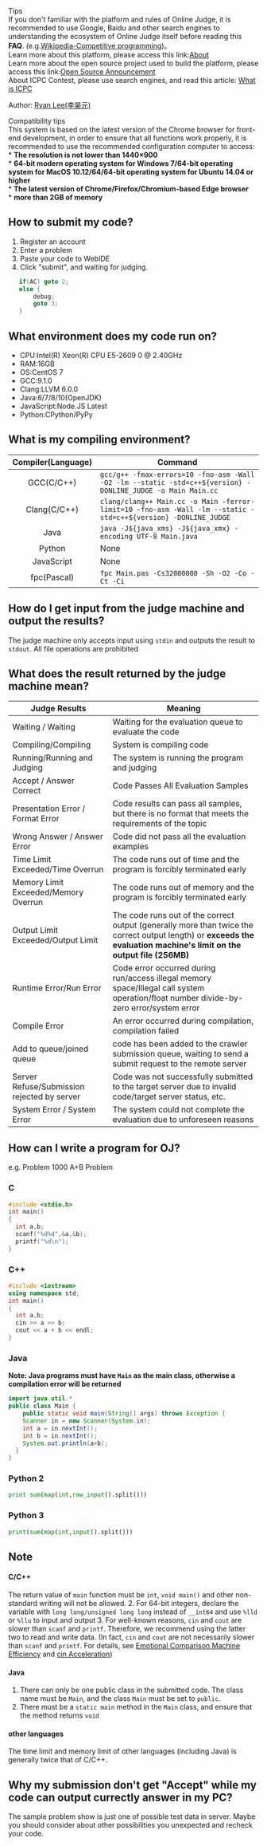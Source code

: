 <div class="ui warning message">
<div class="header">Tips</div>
If you don't familiar with the platform and rules of Online Judge, it is recommended to use Google, Baidu and other search engines to understanding the ecosystem of Online Judge itself before reading this <b>FAQ</b>.
(e.g.<a href="https://en.wikipedia.org/wiki/Competitive_programming" target="_blank">Wikipedia-Competitive programming</a>)。
<br>
Learn more about this platform, please access this link:<a href="about" target="_blank">About</a>
<br>
Learn more about the open source project used to build the platform, please access this link:<a href="opensource" target="_blank">Open Source Announcement</a>
<br>
About ICPC Contest, please use search engines, and read this article: <a href="icpc" target="_blank">What is ICPC</a>
</div>

Author: [Ryan Lee(李昊元)](/user/2016011253)

<div class="ui message">
<div class="header">Compatibility tips</div>
This system is based on the latest version of the Chrome browser for front-end development, in order to ensure that all functions work properly, it is recommended to use the recommended configuration computer to access:
<br>
* <b>The resolution is not lower than 1440×900</b><br>
* <b>64-bit modern operating system for Windows 7/64-bit operating system for MacOS 10.12/64/64-bit operating system for Ubuntu 14.04 or higher</b><br>
* <b>The latest version of Chrome/Firefox/Chromium-based Edge browser</b><br>
* <b>more than 2GB of memory</b><br>
</div>

## How to submit my code?

1. Register an account
2. Enter a problem
3. Paste your code to WebIDE
4. Click "submit", and waiting for judging.
```cpp
   if(AC) goto 2;
   else {
       debug;
       goto 3;
   }
```
## What environment does my code run on?

- CPU:Intel(R) Xeon(R) CPU E5-2609 0 @ 2.40GHz
- RAM:16GB
- OS:CentOS 7
- GCC:9.1.0
- Clang:LLVM 6.0.0
- Java:6/7/8/10(OpenJDK)
- JavaScript:Node.JS Latest
- Python:CPython/PyPy
## What is my compiling environment?

| Compiler(Language) | Command                                                                                                        |
|:------------------:| -------------------------------------------------------------------------------------------------------------- |
| GCC(C/C++)         | `gcc/g++ -fmax-errors=10 -fno-asm -Wall -O2 -lm --static -std=c++${version} -DONLINE_JUDGE -o Main Main.cc `   |
| Clang(C/C++)       | `clang/clang++ Main.cc -o Main -ferror-limit=10 -fno-asm -Wall -lm --static -std=c++${version} -DONLINE_JUDGE` |
| Java               | `java -J${java_xms} -J${java_xmx} -encoding UTF-8 Main.java`                                                   |
| Python             | None                                                                                                           |
| JavaScript         | None                                                                                                           |
| fpc(Pascal)        | `fpc Main.pas -Cs32000000 -Sh -O2 -Co -Ct -Ci`                                                                 |



## How do I get input from the judge machine and output the results?

The judge machine only accepts input using `stdin` and outputs the result to `stdout`. All file operations are prohibited
## What does the result returned by the judge machine mean?

| Judge Results | Meaning |
| -------------------------- | -------------------------------------------- |
|Waiting / Waiting | Waiting for the evaluation queue to evaluate the code |
| Compiling/Compiling | System is compiling code |
| Running/Running and Judging | The system is running the program and judging |
| Accept / Answer Correct | Code Passes All Evaluation Samples |
| Presentation Error / Format Error | Code results can pass all samples, but there is no format that meets the requirements of the topic |
| Wrong Answer / Answer Error | Code did not pass all the evaluation examples |
|Time Limit Exceeded/Time Overrun | The code runs out of time and the program is forcibly terminated early |
|Memory Limit Exceeded/Memory Overrun | The code runs out of memory and the program is forcibly terminated early |
|Output Limit Exceeded/Output Limit | The code runs out of the correct output (generally more than twice the correct output length) or **exceeds the evaluation machine's limit on the output file (256MB)** |
|Runtime Error/Run Error | Code error occurred during run/access illegal memory space/Illegal call system operation/float number divide-by-zero error/system error |
| Compile Error | An error occurred during compilation, compilation failed |
|Add to queue/joined queue | code has been added to the crawler submission queue, waiting to send a submit request to the remote server |
| Server Refuse/Submission rejected by server | Code was not successfully submitted to the target server due to invalid code/target server status, etc. |
| System Error / System Error | The system could not complete the evaluation due to unforeseen reasons |


## How can I write a program for OJ?

e.g. Problem 1000 A+B Problem 

### C

```c
#include <stdio.h>
int main()
{
  int a,b;
  scanf("%d%d",&a,&b);
  printf("%d\n");
}
```

### C++

```c++
#include <iostream>
using namespace std;
int main()
{
  int a,b;
  cin >> a >> b;
  cout << a + b << endl;
}
```

### Java

**Note: Java programs must have `Main` as the main class, otherwise a compilation error will be returned**

```java
import java.util.*
public class Main {
	public static void main(String[] args) throws Exception {
  	Scanner in = new Scanner(System.in);
    int a = in.nextInt();
    int b = in.nextInt();
    System.out.println(a+b);
  }
}
```

### Python 2

```python
print sum(map(int,raw_input().split()))
```

### Python 3

```python
print(sum(map(int,input().split()))
```

## Note

#### C/C++

The return value of `main` function must be `int`, `void main()` and other non-standard writing will not be allowed.
2. For 64-bit integers, declare the variable with `long long/unsigned long long` instead of `__int64` and use `%lld` or `%llu` to input and output
3. For well-known reasons, `cin` and `cout` are slower than `scanf` and `printf`. Therefore, we recommend using the latter two to read and write data. (In fact, `cin` and `cout` are not necessarily slower than `scanf` and `printf`. For details, see [Emotional Comparison Machine Efficiency](/discuss/thread/8) and [cin Acceleration](http://www.hankcs.com/program/cpp/cin-tie-with-sync\_with\_stdio-acceleration-input-and-output.html))
#### Java

1. There can only be one public class in the submitted code. The class name must be `Main`, and the class `Main` must be set to `public`.
2. There must be a `static main` method in the `Main` class, and ensure that the method returns `void`
#### other languages

The time limit and memory limit of other languages (including Java) is generally twice that of C/C++.

## Why my submission don't get "Accept" while my code can output currectly answer in my PC?

The sample problem show is just one of possible test data in server. Maybe you should consider about other possibilities you unexpected and recheck your code.
